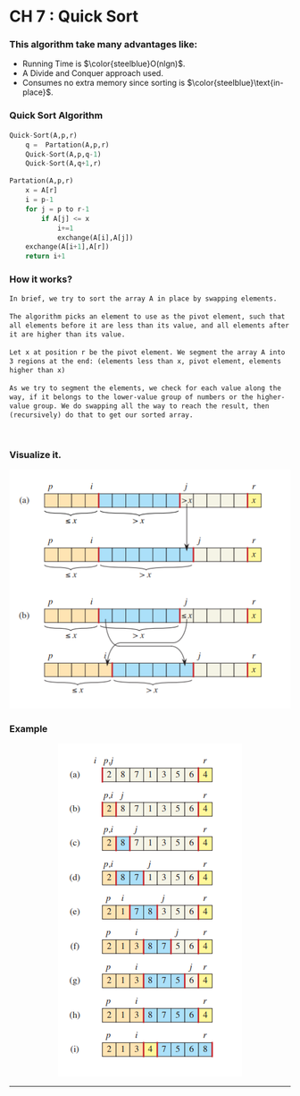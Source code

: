 # CH 7 : Quick Sort


### This algorithm take many advantages like:



- Running Time is $\color{steelblue}O(nlgn)$.
- A Divide and Conquer approach used.
- Consumes no extra memory since sorting is $\color{steelblue}\text{in-place}$.

### Quick Sort Algorithm

```py
Quick-Sort(A,p,r)
    q =  Partation(A,p,r)
    Quick-Sort(A,p,q-1)
    Quick-Sort(A,q+1,r)
```

```py
Partation(A,p,r)
    x = A[r]
    i = p-1
    for j = p to r-1
        if A[j] <= x
            i+=1
            exchange(A[i],A[j])
    exchange(A[i+1],A[r])
    return i+1
```

### How it works?
```
In brief, we try to sort the array A in place by swapping elements.

The algorithm picks an element to use as the pivot element, such that all elements before it are less than its value, and all elements after it are higher than its value.

Let x at position r be the pivot element. We segment the array A into 3 regions at the end: (elements less than x, pivot element, elements higher than x)

As we try to segment the elements, we check for each value along the way, if it belongs to the lower-value group of numbers or the higher-value group. We do swapping all the way to reach the result, then (recursively) do that to get our sorted array.

```

<br>


### Visualize it.

<p align ='center'>
    <img src='https://github.com/sayedgamal99/INTRO-TO-ALGORITHMS/blob/main/Exercises/Images/QuickSort2.png?raw=true' alt="alt text">
</p>



### Example
<p align ='center'>
    <img src='https://github.com/sayedgamal99/INTRO-TO-ALGORITHMS/blob/main/Exercises/Images/QuickSort1.png?raw=true' alt="alt text">
</p>



---